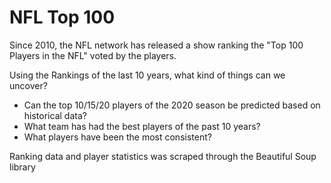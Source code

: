 # NFL Top 100

Since 2010, the NFL network has released a show ranking the "Top 100 Players in the NFL" voted by the players. 

Using the Rankings of the last 10 years, what kind of things can we uncover?

* Can the top 10/15/20 players of the 2020 season be predicted based on historical data?
* What team has had the best players of the past 10 years?
* What players have been the most consistent?

Ranking data and player statistics was scraped through the Beautiful Soup library
